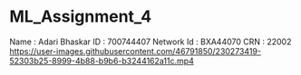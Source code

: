 # ML_Assignment_4
Name : Adari Bhaskar ID : 700744407 Network Id : BXA44070 CRN : 22002
https://user-images.githubusercontent.com/46791850/230273419-52303b25-8999-4b88-b9b6-b3244162a11c.mp4
